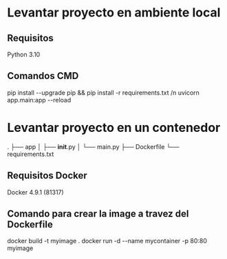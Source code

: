 # Levantar proyecto en ambiente local

## Requisitos

Python 3.10

## Comandos CMD

pip install --upgrade pip && pip install -r requirements.txt /n
uvicorn app.main:app --reload

# Levantar proyecto en un contenedor

.
├── app
│   ├── __init__.py
│   └── main.py
├── Dockerfile
└── requirements.txt

## Requisitos Docker

Docker 4.9.1 (81317) 

## Comando para crear la image a travez del Dockerfile

docker build -t myimage .
docker run -d --name mycontainer -p 80:80 myimage

